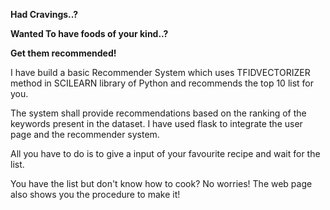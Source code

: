 <b> Had Cravings..? </b>

<b> Wanted To have foods of your kind..? </b>

<b> Get them recommended!</b>

I have build a basic Recommender System which uses TFIDVECTORIZER method in SCILEARN library of Python and recommends the top 10 list for you.

The system shall provide recommendations based on the ranking of the keywords present in the dataset. I have used flask to integrate the user page and the recommender system. 

All you have to do is to give a input of your favourite recipe and wait for the list.

You have the list but don't know how to cook? No worries! The web page also shows you the procedure to make it!
